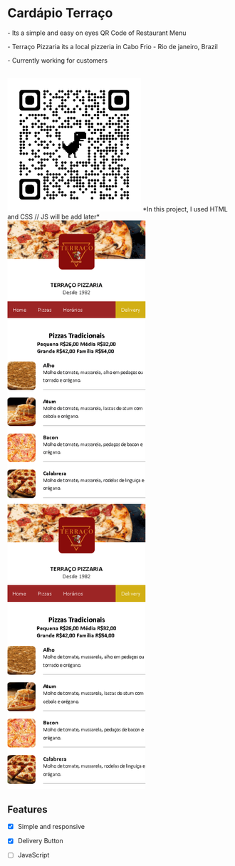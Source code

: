 # Cardápio Terraço

<p> - Its a simple and easy on eyes QR Code of Restaurant Menu </p>
<p> - Terraço Pizzaria its a local pizzeria in Cabo Frio - Rio de janeiro, Brazil </p>
<p> - Currently working for customers</p><br>
<img style="width: 300px" src="qrcode_terracomenu.netlify.app.png">
<a> *In this project, I used HTML and CSS // JS will be add later* </a>
<img style="width: 310px" src="images/gifhover1.gif">
<img style="width: 310px" src="images/deliverygif1.gif"><br>

## Features

- [X] Simple and responsive
- [X] Delivery Button 
- [ ] JavaScript

